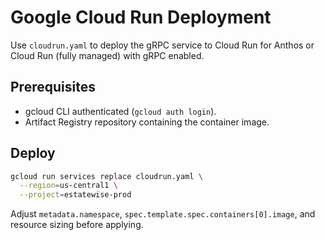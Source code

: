 # Google Cloud Run Deployment

Use `cloudrun.yaml` to deploy the gRPC service to Cloud Run for Anthos or Cloud Run (fully managed) with gRPC enabled.

## Prerequisites

- gcloud CLI authenticated (`gcloud auth login`).
- Artifact Registry repository containing the container image.

## Deploy

```bash
gcloud run services replace cloudrun.yaml \
  --region=us-central1 \
  --project=estatewise-prod
```

Adjust `metadata.namespace`, `spec.template.spec.containers[0].image`, and resource sizing before applying.
